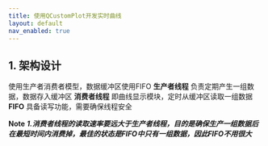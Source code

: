 ```yaml
---
title: 使用QCustomPlot开发实时曲线
layout: default
nav_enabled: true
---
```


## 1. 架构设计
使用生产者消费者模型，数据缓冲区使用FIFO
**生产者线程**
负责定期产生一组数据，数据存入缓冲区
**消费者线程**
即曲线显示模块，定时从缓冲区读取一组数据
**FIFO**
具备读写功能，需要确保线程安全

**Note**
***1.消费者线程的读取速率要远大于生产者线程，目的是确保生产一组数据后在最短时间内消费掉，最佳的状态是FIFO中只有一组数据，因此FIFO不用很大***
